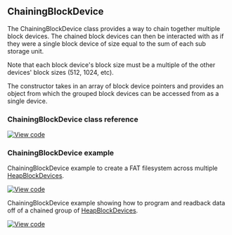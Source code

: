 ## ChainingBlockDevice

The ChainingBlockDevice class provides a way to chain together multiple block devices. The chained block devices can then be interacted with as if they were a single block device of size equal to the sum of each sub storage unit. 

Note that each block device's block size must be a multiple of the other devices' block sizes (512, 1024, etc).

The constructor takes in an array of block device pointers and provides an object from which the grouped block devices can be accessed from as a single device.

### ChainingBlockDevice class reference

[![View code](https://www.mbed.com/embed/?type=library)](https://os.mbed.com/docs/v5.6/mbed-os-api-doxy/class_chaining_block_device.html)

### ChainingBlockDevice example

ChainingBlockDevice example to create a FAT filesystem across multiple [HeapBlockDevices](https://os.mbed.com/docs/v5.6/mbed-os-api-doxy/class_heap_block_device.html).

[![View code](https://www.mbed.com/embed/?url=https://os.mbed.com/teams/mbed_example/code/ChainingBlockDevice_ex_1/)](https://os.mbed.com/teams/mbed_example/code/ChainingBlockDevice_ex_1/file/8ad9777787ba/main.cpp)

ChainingBlockDevice example showing how to program and readback data off of a chained group of [HeapBlockDevices](https://os.mbed.com/docs/v5.6/mbed-os-api-doxy/class_heap_block_device.html).

[![View code](https://www.mbed.com/embed/?url=https://os.mbed.com/teams/mbed_example/code/ChainingBlockDevice_ex_2/)](https://os.mbed.com/teams/mbed_example/code/ChainingBlockDevice_ex_2/file/70419b9d778a/main.cpp)
